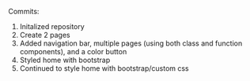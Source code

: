 Commits:
  1. Initalized repository
  2. Create 2 pages
  3. Added navigation bar, multiple pages (using both class and function components), and a color button
  4. Styled home with bootstrap
  5. Continued to style home with bootstrap/custom css
